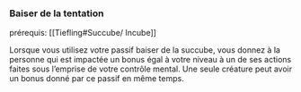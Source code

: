 ### Baiser de la tentation

prérequis: [[Tiefling#Succube/ Incube]]

Lorsque vous utilisez votre passif baiser de la succube, vous donnez à la personne qui est impactée un bonus égal à votre niveau à un de ses actions faites sous l’emprise de votre contrôle mental. Une seule créature peut avoir un bonus donné par ce passif en même temps.